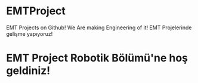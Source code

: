 # EMTProject
EMT Projects on Github! We Are making Engineering of it!
EMT Projelerinde gelişme yapıyoruz!
# EMT Project Robotik Bölümü'ne hoş geldiniz!